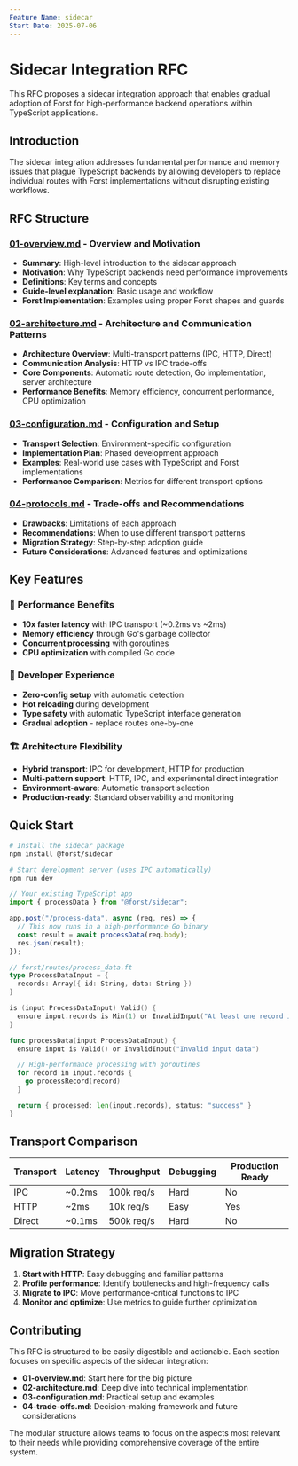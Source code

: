 ```yaml
---
Feature Name: sidecar
Start Date: 2025-07-06
---
```


# Sidecar Integration RFC

This RFC proposes a sidecar integration approach that enables gradual adoption of Forst for high-performance backend operations within TypeScript applications.

## Introduction

The sidecar integration addresses fundamental performance and memory issues that plague TypeScript backends by allowing developers to replace individual routes with Forst implementations without disrupting existing workflows.

## RFC Structure

### [01-overview.md](01-overview.md) - Overview and Motivation

- **Summary**: High-level introduction to the sidecar approach
- **Motivation**: Why TypeScript backends need performance improvements
- **Definitions**: Key terms and concepts
- **Guide-level explanation**: Basic usage and workflow
- **Forst Implementation**: Examples using proper Forst shapes and guards

### [02-architecture.md](02-architecture.md) - Architecture and Communication Patterns

- **Architecture Overview**: Multi-transport patterns (IPC, HTTP, Direct)
- **Communication Analysis**: HTTP vs IPC trade-offs
- **Core Components**: Automatic route detection, Go implementation, server architecture
- **Performance Benefits**: Memory efficiency, concurrent performance, CPU optimization

### [03-configuration.md](03-configuration.md) - Configuration and Setup

- **Transport Selection**: Environment-specific configuration
- **Implementation Plan**: Phased development approach
- **Examples**: Real-world use cases with TypeScript and Forst implementations
- **Performance Comparison**: Metrics for different transport options

### [04-protocols.md](04-trade-offs.md) - Trade-offs and Recommendations

- **Drawbacks**: Limitations of each approach
- **Recommendations**: When to use different transport patterns
- **Migration Strategy**: Step-by-step adoption guide
- **Future Considerations**: Advanced features and optimizations

## Key Features

### 🚀 **Performance Benefits**

- **10x faster latency** with IPC transport (~0.2ms vs ~2ms)
- **Memory efficiency** through Go's garbage collector
- **Concurrent processing** with goroutines
- **CPU optimization** with compiled Go code

### 🔧 **Developer Experience**

- **Zero-config setup** with automatic detection
- **Hot reloading** during development
- **Type safety** with automatic TypeScript interface generation
- **Gradual adoption** - replace routes one-by-one

### 🏗️ **Architecture Flexibility**

- **Hybrid transport**: IPC for development, HTTP for production
- **Multi-pattern support**: HTTP, IPC, and experimental direct integration
- **Environment-aware**: Automatic transport selection
- **Production-ready**: Standard observability and monitoring

## Quick Start

```bash
# Install the sidecar package
npm install @forst/sidecar

# Start development server (uses IPC automatically)
npm run dev
```

```typescript
// Your existing TypeScript app
import { processData } from "@forst/sidecar";

app.post("/process-data", async (req, res) => {
  // This now runs in a high-performance Go binary
  const result = await processData(req.body);
  res.json(result);
});
```

```go
// forst/routes/process_data.ft
type ProcessDataInput = {
  records: Array({ id: String, data: String })
}

is (input ProcessDataInput) Valid() {
  ensure input.records is Min(1) or InvalidInput("At least one record is required")
}

func processData(input ProcessDataInput) {
  ensure input is Valid() or InvalidInput("Invalid input data")

  // High-performance processing with goroutines
  for record in input.records {
    go processRecord(record)
  }

  return { processed: len(input.records), status: "success" }
}
```

## Transport Comparison

| Transport | Latency | Throughput | Debugging | Production Ready |
| --------- | ------- | ---------- | --------- | ---------------- |
| IPC       | ~0.2ms  | 100k req/s | Hard      | No               |
| HTTP      | ~2ms    | 10k req/s  | Easy      | Yes              |
| Direct    | ~0.1ms  | 500k req/s | Hard      | No               |

## Migration Strategy

1. **Start with HTTP**: Easy debugging and familiar patterns
2. **Profile performance**: Identify bottlenecks and high-frequency calls
3. **Migrate to IPC**: Move performance-critical functions to IPC
4. **Monitor and optimize**: Use metrics to guide further optimization

## Contributing

This RFC is structured to be easily digestible and actionable. Each section focuses on specific aspects of the sidecar integration:

- **01-overview.md**: Start here for the big picture
- **02-architecture.md**: Deep dive into technical implementation
- **03-configuration.md**: Practical setup and examples
- **04-trade-offs.md**: Decision-making framework and future considerations

The modular structure allows teams to focus on the aspects most relevant to their needs while providing comprehensive coverage of the entire system.
